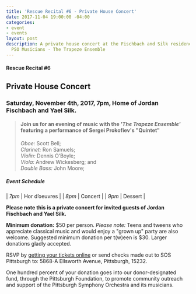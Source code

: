 ```yaml
---
title: 'Rescue Recital #6 - Private House Concert'
date: 2017-11-04 19:00:00 -04:00
categories:
- event
- events
layout: post
description: A private house concert at the Fischbach and Silk residence featuring
  PSO Musicians - The Trapeze Ensemble
---
```


#### Rescue Recital  #6
## Private House Concert
### Saturday, November 4th, 2017, 7pm, Home of Jordan Fischbach and Yael Silk.

> #### Join us for an evening of music with the _'The Trapeze Ensemble'_ featuring a performance of Sergei Prokofiev's "Quintet" <br/>
> _Oboe:_ Scott Bell; <br/>
> _Clarinet:_ Ron Samuels; <br/>
> _Violin:_ Dennis O’Boyle; <br/>
> _Viola:_ Andrew Wickesberg; and <br/>
> _Double Bass:_ John Moore; 

##### __Event Schedule__

| _7pm_  | Hor d’oeuvres  |
| _8pm_  | Concert  |
| _9pm_  | Dessert  |


__Please note this is a private concert for invited guests of Jordan Fischbach and Yael Silk.__

__Minimum donation:__ $50 per person. _Please note:_ Teens and tweens who appreciate classical music and would enjoy a "grown up" party are also welcome. Suggested minimum donation per t(w)een is $30. Larger donations gladly accepted.

RSVP by [getting your tickets online](https://squareup.com/store/save-our-symphony-pittsburgh) or send checks made out to SOS Pittsburgh to: 5868-A Ellsworth Avenue, Pittsburgh, 15232.


One hundred percent of your donation goes into our donor-designated fund, through the Pittsburgh Foundation, to promote community outreach and support of the Pittsburgh Symphony Orchestra and its musicians.


